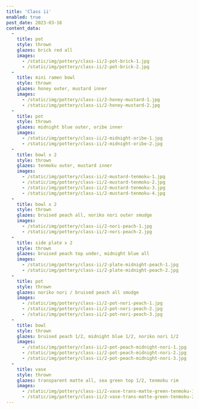 ```yaml
---
title: 'Class ii'
enabled: true
post_date: 2023-03-16
content_data:
  -
    title: pot
    style: thrown
    glazes: brick red all
    images:
      - /static/img/pottery/class-ii/2-pot-brick-1.jpg
      - /static/img/pottery/class-ii/2-pot-brick-2.jpg
  -
    title: mini ramen bowl
    style: thrown
    glazes: honey outer, mustard inner
    images:
      - /static/img/pottery/class-ii/2-honey-mustard-1.jpg
      - /static/img/pottery/class-ii/2-honey-mustard-2.jpg
  -
    title: pot
    style: thrown
    glazes: midnight blue outer, oribe inner
    images:
      - /static/img/pottery/class-ii/2-midnight-oribe-1.jpg
      - /static/img/pottery/class-ii/2-midnight-oribe-2.jpg
  -
    title: bowl x 2
    style: thrown
    glazes: tenmoku outer, mustard inner
    images:
      - /static/img/pottery/class-ii/2-mustard-tenmoku-1.jpg
      - /static/img/pottery/class-ii/2-mustard-tenmoku-2.jpg
      - /static/img/pottery/class-ii/2-mustard-tenmoku-3.jpg
      - /static/img/pottery/class-ii/2-mustard-tenmoku-4.jpg
  -
    title: bowl x 2
    style: thrown
    glazes: bruised peach all, noriko nori outer smudge
    images:
      - /static/img/pottery/class-ii/2-nori-peach-1.jpg
      - /static/img/pottery/class-ii/2-nori-peach-2.jpg
  -
    title: side plate x 2
    style: thrown
    glazes: bruised peach top under, midnight blue all
    images:
      - /static/img/pottery/class-ii/2-plate-midnight-peach-1.jpg
      - /static/img/pottery/class-ii/2-plate-midnight-peach-2.jpg
  -
    title: pot
    style: thrown
    glazes: noriko nori / bruised peach all smudge
    images:
      - /static/img/pottery/class-ii/2-pot-nori-peach-1.jpg
      - /static/img/pottery/class-ii/2-pot-nori-peach-2.jpg
      - /static/img/pottery/class-ii/2-pot-nori-peach-3.jpg
  -
    title: bowl
    style: thrown
    glazes: bruised peach 1/2, midnight blue 1/2, noriko nori 1/2
    images:
      - /static/img/pottery/class-ii/2-pot-peach-midnight-nori-1.jpg
      - /static/img/pottery/class-ii/2-pot-peach-midnight-nori-2.jpg
      - /static/img/pottery/class-ii/2-pot-peach-midnight-nori-3.jpg
  -
    title: vase
    style: thrown
    glazes: transparent matte all, sea green top 1/2, tenmoku rim
    images:
      - /static/img/pottery/class-ii/2-vase-trans-matte-green-tenmoku-1.jpg
      - /static/img/pottery/class-ii/2-vase-trans-matte-green-tenmoku-2.jpg
---
```

